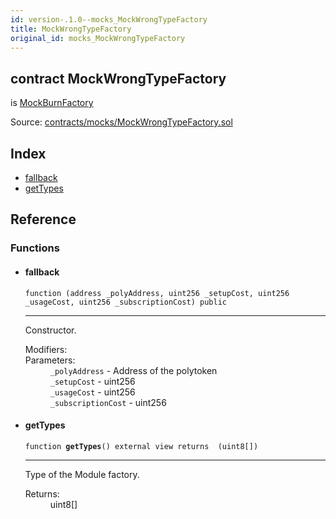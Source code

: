 ```yaml
---
id: version-.1.0--mocks_MockWrongTypeFactory
title: MockWrongTypeFactory
original_id: mocks_MockWrongTypeFactory
---
```


<div class="contract-doc"><div class="contract"><h2 class="contract-header"><span class="contract-kind">contract</span> MockWrongTypeFactory</h2><p class="base-contracts"><span>is</span> <a href="mocks_MockBurnFactory.html">MockBurnFactory</a></p><div class="source">Source: <a href="https://github.com/PolymathNetwork/polymath-core/blob/v2.0.0/contracts/mocks/MockWrongTypeFactory.sol" target="_blank">contracts/mocks/MockWrongTypeFactory.sol</a></div></div><div class="index"><h2>Index</h2><ul><li><a href="mocks_MockWrongTypeFactory.html#">fallback</a></li><li><a href="mocks_MockWrongTypeFactory.html#getTypes">getTypes</a></li></ul></div><div class="reference"><h2>Reference</h2><div class="functions"><h3>Functions</h3><ul><li><div class="item function"><span id="fallback" class="anchor-marker"></span><h4 class="name">fallback</h4><div class="body"><code class="signature">function <strong></strong><span>(address _polyAddress, uint256 _setupCost, uint256 _usageCost, uint256 _subscriptionCost) </span><span>public </span></code><hr/><div class="description"><p>Constructor.</p></div><dl><dt><span class="label-modifiers">Modifiers:</span></dt><dd></dd><dt><span class="label-parameters">Parameters:</span></dt><dd><div><code>_polyAddress</code> - Address of the polytoken</div><div><code>_setupCost</code> - uint256</div><div><code>_usageCost</code> - uint256</div><div><code>_subscriptionCost</code> - uint256</div></dd></dl></div></div></li><li><div class="item function"><span id="getTypes" class="anchor-marker"></span><h4 class="name">getTypes</h4><div class="body"><code class="signature">function <strong>getTypes</strong><span>() </span><span>external </span><span>view </span><span>returns  (uint8[]) </span></code><hr/><div class="description"><p>Type of the Module factory.</p></div><dl><dt><span class="label-return">Returns:</span></dt><dd>uint8[]</dd></dl></div></div></li></ul></div></div></div>
